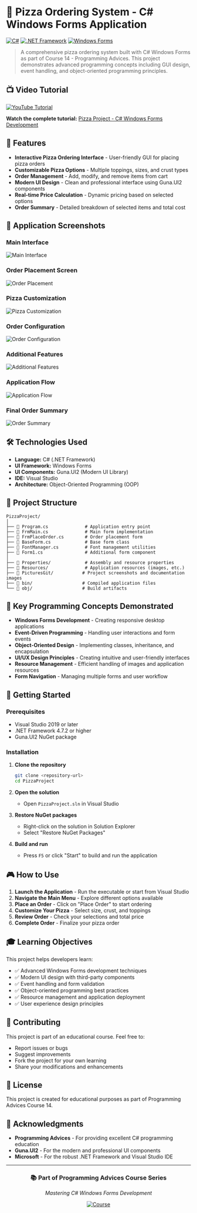 # 🍕 Pizza Ordering System - C# Windows Forms Application

[![C#](https://img.shields.io/badge/C%23-239120?style=for-the-badge&logo=c-sharp&logoColor=white)](https://docs.microsoft.com/en-us/dotnet/csharp/)
[![.NET Framework](https://img.shields.io/badge/.NET_Framework-512BD4?style=for-the-badge&logo=dotnet&logoColor=white)](https://dotnet.microsoft.com/)
[![Windows Forms](https://img.shields.io/badge/Windows_Forms-0078D4?style=for-the-badge&logo=windows&logoColor=white)](https://docs.microsoft.com/en-us/dotnet/desktop/winforms/)

> A comprehensive pizza ordering system built with C# Windows Forms as part of Course 14 - Programming Advices. This project demonstrates advanced programming concepts including GUI design, event handling, and object-oriented programming principles.

## 📺 Video Tutorial

[![YouTube Tutorial](https://img.shields.io/badge/YouTube-FF0000?style=for-the-badge&logo=youtube&logoColor=white)](https://www.youtube.com/watch?v=-YauBKtpjrs)

**Watch the complete tutorial:** [Pizza Project - C# Windows Forms Development](https://www.youtube.com/watch?v=-YauBKtpjrs)

## 🚀 Features

- **Interactive Pizza Ordering Interface** - User-friendly GUI for placing pizza orders
- **Customizable Pizza Options** - Multiple toppings, sizes, and crust types
- **Order Management** - Add, modify, and remove items from cart
- **Modern UI Design** - Clean and professional interface using Guna.UI2 components
- **Real-time Price Calculation** - Dynamic pricing based on selected options
- **Order Summary** - Detailed breakdown of selected items and total cost

## 📸 Application Screenshots

### Main Interface
![Main Interface](PicturesGit/1.png)

### Order Placement Screen
![Order Placement](PicturesGit/2.png)

### Pizza Customization
![Pizza Customization](PicturesGit/3.png)

### Order Configuration
![Order Configuration](PicturesGit/4.png)

### Additional Features
![Additional Features](PicturesGit/5.png)

### Application Flow
![Application Flow](PicturesGit/6.png)

### Final Order Summary
![Order Summary](PicturesGit/7.png)

## 🛠️ Technologies Used

- **Language:** C# (.NET Framework)
- **UI Framework:** Windows Forms
- **UI Components:** Guna.UI2 (Modern UI Library)
- **IDE:** Visual Studio
- **Architecture:** Object-Oriented Programming (OOP)

## 📁 Project Structure

```
PizzaProject/
│
├── 📄 Program.cs              # Application entry point
├── 📄 FrmMain.cs              # Main form implementation
├── 📄 FrmPlaceOrder.cs        # Order placement form
├── 📄 BaseForm.cs             # Base form class
├── 📄 FontManager.cs          # Font management utilities
├── 📄 Form1.cs                # Additional form component
│
├── 📂 Properties/             # Assembly and resource properties
├── 📂 Resources/              # Application resources (images, etc.)
├── 📂 PicturesGit/           # Project screenshots and documentation images
├── 📂 bin/                   # Compiled application files
└── 📂 obj/                   # Build artifacts
```

## 🎯 Key Programming Concepts Demonstrated

- **Windows Forms Development** - Creating responsive desktop applications
- **Event-Driven Programming** - Handling user interactions and form events
- **Object-Oriented Design** - Implementing classes, inheritance, and encapsulation
- **UI/UX Design Principles** - Creating intuitive and user-friendly interfaces
- **Resource Management** - Efficient handling of images and application resources
- **Form Navigation** - Managing multiple forms and user workflow

## 🚀 Getting Started

### Prerequisites
- Visual Studio 2019 or later
- .NET Framework 4.7.2 or higher
- Guna.UI2 NuGet package

### Installation

1. **Clone the repository**
   ```bash
   git clone <repository-url>
   cd PizzaProject
   ```

2. **Open the solution**
   - Open `PizzaProject.sln` in Visual Studio

3. **Restore NuGet packages**
   - Right-click on the solution in Solution Explorer
   - Select "Restore NuGet Packages"

4. **Build and run**
   - Press `F5` or click "Start" to build and run the application

## 🎮 How to Use

1. **Launch the Application** - Run the executable or start from Visual Studio
2. **Navigate the Main Menu** - Explore different options available
3. **Place an Order** - Click on "Place Order" to start ordering
4. **Customize Your Pizza** - Select size, crust, and toppings
5. **Review Order** - Check your selections and total price
6. **Complete Order** - Finalize your pizza order

## 🎓 Learning Objectives

This project helps developers learn:

- ✅ Advanced Windows Forms development techniques
- ✅ Modern UI design with third-party components
- ✅ Event handling and form validation
- ✅ Object-oriented programming best practices
- ✅ Resource management and application deployment
- ✅ User experience design principles

## 🤝 Contributing

This project is part of an educational course. Feel free to:

- Report issues or bugs
- Suggest improvements
- Fork the project for your own learning
- Share your modifications and enhancements

## 📝 License

This project is created for educational purposes as part of Programming Advices Course 14.

## 🙏 Acknowledgments

- **Programming Advices** - For providing excellent C# programming education
- **Guna.UI2** - For the modern and professional UI components
- **Microsoft** - For the robust .NET Framework and Visual Studio IDE

---

<div align="center">

### 📚 Part of Programming Advices Course Series

*Mastering C# Windows Forms Development*

[![Course](https://img.shields.io/badge/Course-Programming_Advices-blue?style=for-the-badge)](https://www.youtube.com/watch?v=-YauBKtpjrs)

</div>
